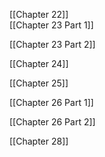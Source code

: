 [[Chapter 22]]
\
[[Chapter 23 Part 1]]

[[Chapter 23 Part 2]]

[[Chapter 24]]

[[Chapter 25]]

[[Chapter 26 Part 1]]

[[Chapter 26 Part 2]]

[[Chapter 28]]